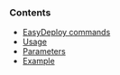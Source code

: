 <!-- post: -->


### Contents

*   [EasyDeploy commands](#redeploy)
*   [Usage](#usage-redeploy)
*   [Parameters](#params-redeploy)
*   [Example](#example-redeploy)
    
   




